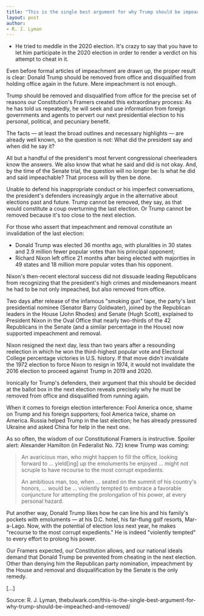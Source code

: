 ```yaml
---
title: "This is the single best argument for why Trump should be impeached and removed"
layout: post
author:
- R. J. Lyman
---
```


- He tried to meddle in the 2020 election. It's crazy to say that you have to let him participate in the 2020 election in order to render a verdict on his attempt to cheat in it.

Even before formal articles of impeachment are drawn up, the proper result is clear: Donald Trump should be removed from office and disqualified from holding office again in the future. Mere impeachment is not enough.

Trump should be removed and disqualified from office for the precise set of reasons our Constitution's Framers created this extraordinary process: As he has told us repeatedly, he will seek and use information from foreign governments and agents to pervert our next presidential election to his personal, political, and pecuniary benefit.

The facts — at least the broad outlines and necessary highlights — are already well known, so the question is not: What did the president say and when did he say it?

All but a handful of the president's most fervent congressional cheerleaders know the answers. We also know that what he said and did is not okay. And, by the time of the Senate trial, the question will no longer be: Is what he did and said impeachable? That process will by then be done.

Unable to defend his inappropriate conduct or his imperfect conversations, the president's defenders increasingly argue in the alternative about elections past and future. Trump cannot be removed, they say, as that would constitute a coup overturning the last election. Or Trump cannot be removed because it's too close to the next election.

For those who assert that impeachment and removal constitute an invalidation of the last election:

- Donald Trump was elected 36 months ago, with pluralities in 30 states and 2.9 million fewer popular votes than his principal opponent;
- Richard Nixon left office 21 months after being elected with majorities in 49 states and 18 million more popular votes than his opponent.

Nixon's then-recent electoral success did not dissuade leading Republicans from recognizing that the president's high crimes and misdemeanors meant he had to be not only impeached, but also removed from office.

Two days after release of the infamous "smoking gun" tape, the party's last presidential nominee (Senator Barry Goldwater), joined by the Republican leaders in the House (John Rhodes) and Senate (Hugh Scott), explained to President Nixon in the Oval Office that nearly two-thirds of the 42 Republicans in the Senate (and a similar percentage in the House) now supported impeachment and removal.

Nixon resigned the next day, less than two years after a resounding reelection in which he won the third-highest popular vote and Electoral College percentage victories in U.S. history. If that move didn't invalidate the 1972 election to force Nixon to resign in 1974, it would not invalidate the 2016 election to proceed against Trump in 2019 and 2020.

Ironically for Trump's defenders, their argument that this should be decided at the ballot box in the next election reveals precisely why he must be removed from office and disqualified from running again.

When it comes to foreign election interference: Fool America once, shame on Trump and his foreign supporters; fool America twice, shame on America. Russia helped Trump in the last election; he has already pressured Ukraine and asked China for help in the next one.

As so often, the wisdom of our Constitutional Framers is instructive. Spoiler alert: Alexander Hamilton (in Federalist No. 72) knew Trump was coming:

> An avaricious man, who might happen to fill the office, looking forward to … yield[ing] up the emoluments he enjoyed … might not scruple to have recourse to the most corrupt expedients.
>
> An ambitious man, too, when … seated on the summit of his country's honors, … would be … violently tempted to embrace a favorable conjuncture for attempting the prolongation of his power, at every personal hazard.

Put another way, Donald Trump likes how he can line his and his family's pockets with emoluments — at his D.C. hotel, his far-flung golf resorts, Mar-a-Lago. Now, with the potential of election loss next year, he makes "recourse to the most corrupt expedients." He is indeed "violently tempted" to every effort to prolong his power.

Our Framers expected, our Constitution allows, and our national ideals demand that Donald Trump be prevented from cheating in the next election. Other than denying him the Republican party nomination, impeachment by the House and removal and disqualification by the Senate is the only remedy.

[…]

Source: R. J. Lyman, thebulwark.com/this-is-the-single-best-argument-for-why-trump-should-be-impeached-and-removed/
